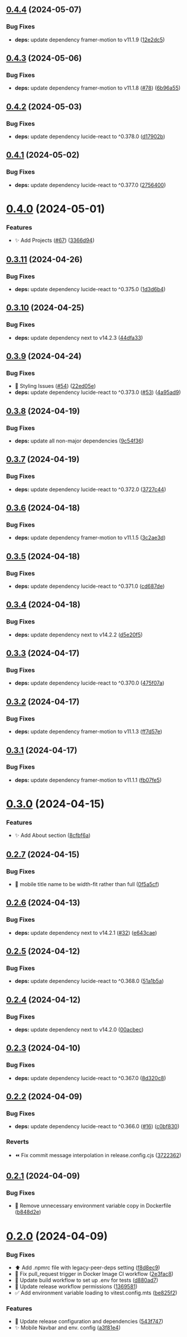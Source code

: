 ## [0.4.4](https://github.com/edwinhern/portfolio-v2/compare/v0.4.3...v0.4.4) (2024-05-07)

### Bug Fixes

- **deps:** update dependency framer-motion to v11.1.9 ([12e2dc5](https://github.com/edwinhern/portfolio-v2/commit/12e2dc5b7250ebc96814a40eacab0a8fd9b98fae))

## [0.4.3](https://github.com/edwinhern/portfolio-v2/compare/v0.4.2...v0.4.3) (2024-05-06)

### Bug Fixes

- **deps:** update dependency framer-motion to v11.1.8 ([#78](https://github.com/edwinhern/portfolio-v2/issues/78)) ([6b96a55](https://github.com/edwinhern/portfolio-v2/commit/6b96a55d0e0df37c143748d01babf8f9fc31df22))

## [0.4.2](https://github.com/edwinhern/portfolio-v2/compare/v0.4.1...v0.4.2) (2024-05-03)

### Bug Fixes

- **deps:** update dependency lucide-react to ^0.378.0 ([d17902b](https://github.com/edwinhern/portfolio-v2/commit/d17902bd5bff7964d09c31821f447cf2da139821))

## [0.4.1](https://github.com/edwinhern/portfolio-v2/compare/v0.4.0...v0.4.1) (2024-05-02)

### Bug Fixes

- **deps:** update dependency lucide-react to ^0.377.0 ([2756400](https://github.com/edwinhern/portfolio-v2/commit/2756400a096e2a5831d64f0186c7ddc4b2efcb23))

# [0.4.0](https://github.com/edwinhern/portfolio-v2/compare/v0.3.11...v0.4.0) (2024-05-01)

### Features

- ✨ Add Projects ([#67](https://github.com/edwinhern/portfolio-v2/issues/67)) ([3366d94](https://github.com/edwinhern/portfolio-v2/commit/3366d942b38bb65625fa632107936aa6994122b8))

## [0.3.11](https://github.com/edwinhern/portfolio-v2/compare/v0.3.10...v0.3.11) (2024-04-26)

### Bug Fixes

- **deps:** update dependency lucide-react to ^0.375.0 ([1d3d6b4](https://github.com/edwinhern/portfolio-v2/commit/1d3d6b46733559ae9d708ec3f954d73b76623d23))

## [0.3.10](https://github.com/edwinhern/portfolio-v2/compare/v0.3.9...v0.3.10) (2024-04-25)

### Bug Fixes

- **deps:** update dependency next to v14.2.3 ([44dfa33](https://github.com/edwinhern/portfolio-v2/commit/44dfa33c41cbe41b7d3ea7da6796a0be5d54f14b))

## [0.3.9](https://github.com/edwinhern/portfolio-v2/compare/v0.3.8...v0.3.9) (2024-04-24)

### Bug Fixes

- 💄 Styling Issues ([#54](https://github.com/edwinhern/portfolio-v2/issues/54)) ([22ed05e](https://github.com/edwinhern/portfolio-v2/commit/22ed05ec0e6b99728f47a7279caa3a68d7468ad7))
- **deps:** update dependency lucide-react to ^0.373.0 ([#53](https://github.com/edwinhern/portfolio-v2/issues/53)) ([4a95ad9](https://github.com/edwinhern/portfolio-v2/commit/4a95ad9a2f72f7edc8f5df12205003984cce9cb1))

## [0.3.8](https://github.com/edwinhern/portfolio-v2/compare/v0.3.7...v0.3.8) (2024-04-19)

### Bug Fixes

- **deps:** update all non-major dependencies ([9c54f36](https://github.com/edwinhern/portfolio-v2/commit/9c54f36c4949a9af523e10e27c8d3d71d2cc6fe5))

## [0.3.7](https://github.com/edwinhern/portfolio-v2/compare/v0.3.6...v0.3.7) (2024-04-19)

### Bug Fixes

- **deps:** update dependency lucide-react to ^0.372.0 ([3727c44](https://github.com/edwinhern/portfolio-v2/commit/3727c4478ff21e36b1009ec13db2b016d5c7f98a))

## [0.3.6](https://github.com/edwinhern/portfolio-v2/compare/v0.3.5...v0.3.6) (2024-04-18)

### Bug Fixes

- **deps:** update dependency framer-motion to v11.1.5 ([3c2ae3d](https://github.com/edwinhern/portfolio-v2/commit/3c2ae3def47d7db895574290fa157e9b34e6e14e))

## [0.3.5](https://github.com/edwinhern/portfolio-v2/compare/v0.3.4...v0.3.5) (2024-04-18)

### Bug Fixes

- **deps:** update dependency lucide-react to ^0.371.0 ([cd687de](https://github.com/edwinhern/portfolio-v2/commit/cd687de4e143087f0cb6802a7b9ba2add584be30))

## [0.3.4](https://github.com/edwinhern/portfolio-v2/compare/v0.3.3...v0.3.4) (2024-04-18)

### Bug Fixes

- **deps:** update dependency next to v14.2.2 ([d5e20f5](https://github.com/edwinhern/portfolio-v2/commit/d5e20f5f99cba628e086547a52d29c4e3fe44f91))

## [0.3.3](https://github.com/edwinhern/portfolio-v2/compare/v0.3.2...v0.3.3) (2024-04-17)

### Bug Fixes

- **deps:** update dependency lucide-react to ^0.370.0 ([475f07a](https://github.com/edwinhern/portfolio-v2/commit/475f07aa648a556733b9fa6498bd3c80ec0bddcb))

## [0.3.2](https://github.com/edwinhern/portfolio-v2/compare/v0.3.1...v0.3.2) (2024-04-17)

### Bug Fixes

- **deps:** update dependency framer-motion to v11.1.3 ([ff7d57e](https://github.com/edwinhern/portfolio-v2/commit/ff7d57e9caace58b416150a2590d88a949d8e69a))

## [0.3.1](https://github.com/edwinhern/portfolio-v2/compare/v0.3.0...v0.3.1) (2024-04-17)

### Bug Fixes

- **deps:** update dependency framer-motion to v11.1.1 ([fb07fe5](https://github.com/edwinhern/portfolio-v2/commit/fb07fe56026a158b54983f04769fa540a13909dd))

# [0.3.0](https://github.com/edwinhern/portfolio-v2/compare/v0.2.7...v0.3.0) (2024-04-15)

### Features

- :sparkles: Add About section ([8cfbf6a](https://github.com/edwinhern/portfolio-v2/commit/8cfbf6a0ace46274384cb7d1ddc612406ffdb48e))

## [0.2.7](https://github.com/edwinhern/portfolio-v2/compare/v0.2.6...v0.2.7) (2024-04-15)

### Bug Fixes

- :bug: mobile title name to be width-fit rather than full ([0f5a5cf](https://github.com/edwinhern/portfolio-v2/commit/0f5a5cfb9d3d1bebbf6c51c2d1851d96b6306a4d))

## [0.2.6](https://github.com/edwinhern/portfolio-v2/compare/v0.2.5...v0.2.6) (2024-04-13)

### Bug Fixes

- **deps:** update dependency next to v14.2.1 ([#32](https://github.com/edwinhern/portfolio-v2/issues/32)) ([e643cae](https://github.com/edwinhern/portfolio-v2/commit/e643caed0b3d972936b75c365a4e9824e15388cd))

## [0.2.5](https://github.com/edwinhern/portfolio-v2/compare/v0.2.4...v0.2.5) (2024-04-12)

### Bug Fixes

- **deps:** update dependency lucide-react to ^0.368.0 ([51a1b5a](https://github.com/edwinhern/portfolio-v2/commit/51a1b5ae3d3cf60586f6e54ed6b946481728dadf))

## [0.2.4](https://github.com/edwinhern/portfolio-v2/compare/v0.2.3...v0.2.4) (2024-04-12)

### Bug Fixes

- **deps:** update dependency next to v14.2.0 ([00acbec](https://github.com/edwinhern/portfolio-v2/commit/00acbecde1f662eb4bf62e9b59c5b910bad36672))

## [0.2.3](https://github.com/edwinhern/portfolio-v2/compare/v0.2.2...v0.2.3) (2024-04-10)

### Bug Fixes

- **deps:** update dependency lucide-react to ^0.367.0 ([8d320c8](https://github.com/edwinhern/portfolio-v2/commit/8d320c8177fbb389e13870887aeac92af982f4a7))

## [0.2.2](https://github.com/edwinhern/portfolio-v2/compare/v0.2.1...v0.2.2) (2024-04-09)

### Bug Fixes

- **deps:** update dependency lucide-react to ^0.366.0 ([#16](https://github.com/edwinhern/portfolio-v2/issues/16)) ([c0bf830](https://github.com/edwinhern/portfolio-v2/commit/c0bf830a22c99f63981819de32ae5b0354dcda2f))

### Reverts

- :rewind: Fix commit message interpolation in release.config.cjs ([3722362](https://github.com/edwinhern/portfolio-v2/commit/3722362b00879cff56429740c022f724fc27e8a5))

## [0.2.1](https://github.com/edwinhern/portfolio-v2/compare/v0.2.0...v0.2.1) (2024-04-09)

### Bug Fixes

- :green_heart: Remove unnecessary environment variable copy in Dockerfile ([b848d2e](https://github.com/edwinhern/portfolio-v2/commit/b848d2e15c08d75e8095802a0d2535970e7aabad))

# [0.2.0](https://github.com/edwinhern/portfolio-v2/compare/v0.1.2...v0.2.0) (2024-04-09)

### Bug Fixes

- :arrow_up: Add .npmrc file with legacy-peer-deps setting ([f8d8ec9](https://github.com/edwinhern/portfolio-v2/commit/f8d8ec9451cfb5a285212d3d0ac89a83853291ac))
- :green_heart: Fix pull_request trigger in Docker Image CI workflow ([2e3fac8](https://github.com/edwinhern/portfolio-v2/commit/2e3fac880942a5c5d0fc2e51a10ac63fdec2543e))
- :green_heart: Update build workflow to set up .env for tests ([d880ad7](https://github.com/edwinhern/portfolio-v2/commit/d880ad7151292eca242e2ea87320669602e9d027))
- :green_heart: Update release workflow permissions ([1369581](https://github.com/edwinhern/portfolio-v2/commit/13695815a6d2fc0340216d6858f811d1f27beccf))
- :white_check_mark: Add environment variable loading to vitest.config.mts ([be825f2](https://github.com/edwinhern/portfolio-v2/commit/be825f2fc58c1819f13016f984a434699502023d))

### Features

- :construction_worker: Update release configuration and dependencies ([543f747](https://github.com/edwinhern/portfolio-v2/commit/543f7477864f8cc7c83d59d9f006c92eb5f4f69c))
- :sparkles: Mobile Navbar and env. config ([a3f81e4](https://github.com/edwinhern/portfolio-v2/commit/a3f81e43184f1435409cbbf38d87d6869765156b))
